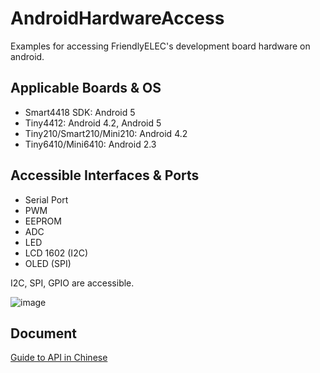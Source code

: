 # AndroidHardwareAccess
Examples for accessing FriendlyELEC's development board hardware on android.

## Applicable Boards & OS

* Smart4418 SDK: Android 5
* Tiny4412: Android 4.2, Android 5
* Tiny210/Smart210/Mini210: Android 4.2
* Tiny6410/Mini6410: Android 2.3

## Accessible Interfaces & Ports  

* Serial Port  
* PWM  
* EEPROM  
* ADC  
* LED  
* LCD 1602 (I2C)  
* OLED (SPI)  

I2C, SPI, GPIO are accessible.

![image](https://github.com/friendlyarm/AndroidHardwareAccess/raw/master/SPI_OLED_Demo/Smart4418SDK%2BOLED.png)

## Document
[Guide to API in Chinese](https://github.com/friendlyarm/AndroidHardwareAccess/blob/master/%E5%8F%8B%E5%96%84%E7%94%B5%E5%AD%90Android%E7%A1%AC%E4%BB%B6%E5%BC%80%E5%8F%91%E6%8C%87%E5%8D%97.pdf)
